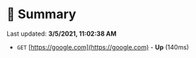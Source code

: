 # 📖 Summary
Last updated: **3/5/2021, 11:02:38 AM**

- `GET` [https://google.com](https://google.com) - **Up** (140ms)
